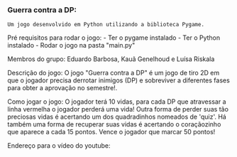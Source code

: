 ### Guerra contra a DP:
    
    
    Um jogo desenvolvido em Python utilizando a biblioteca Pygame.
 
 Pré requisitos para rodar o jogo:
    - Ter o pygame instalado
    - Ter o Python instalado
    - Rodar o jogo na pasta "main.py"

 Membros do grupo:
    Eduardo Barbosa, Kauã Genelhoud e Luísa Riskala

 Descrição do jogo:
    O jogo "Guerra contra a DP" é um jogo de tiro 2D em que o jogador precisa derrotar inimigos (DP) e sobreviver a diferentes fases para obter a aprovação no semestre!. 

 Como jogar o jogo:
    O jogador terá 10 vidas, para cada DP que atravessar a linha vermelha o jogador perderá uma vida! Outra forma de perder suas tão preciosas vidas é acertando um dos quadradinhos nomeados de 'quiz'. Há também uma forma de recuperar suas vidas é acertando o coraçãozinho que aparece a cada 15 pontos. Vence o jogador que marcar 50 pontos!

 Endereço para o vídeo do youtube:
    
    
    









    

  